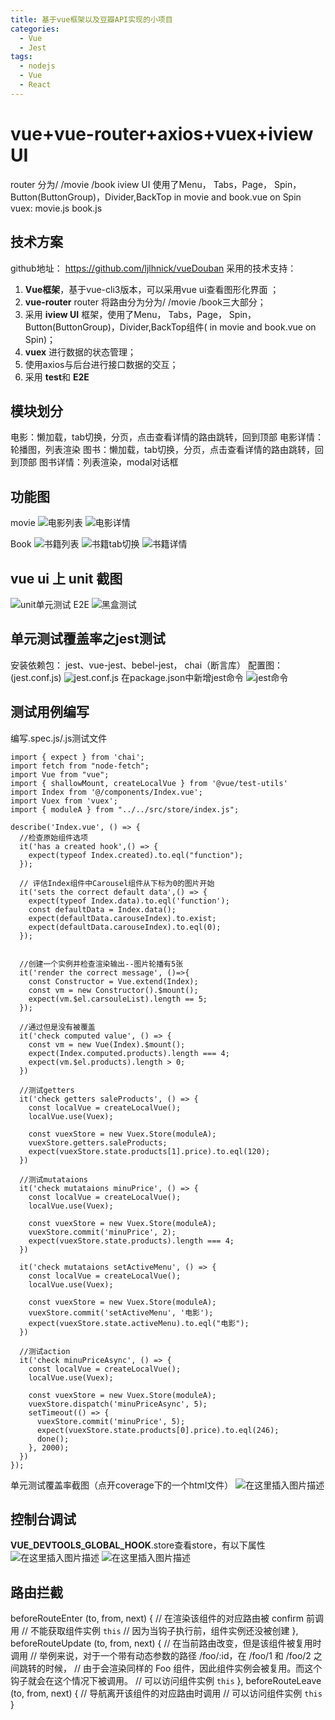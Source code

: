 ```yaml
---
title: 基于vue框架以及豆瓣API实现的小项目
categories: 
  - Vue
  - Jest
tags:
  - nodejs
  - Vue
  - React
---
```

<!--more-->
# vue+vue-router+axios+vuex+iview UI
router 分为/  /movie  /book
iview UI 使用了Menu， Tabs，Page， Spin， Button(ButtonGroup)，Divider,BackTop
<BackTop></BackTop> in  movie and book.vue on Spin
vuex: movie.js  book.js 

## 技术方案
github地址： https://github.com/ljlhnick/vueDouban
采用的技术支持：
 1. **Vue框架**，基于vue-cli3版本，可以采用vue ui查看图形化界面 ；
 2. **vue-router** router 将路由分为分为/  /movie  /book三大部分；
 3. 采用 **iview UI** 框架，使用了Menu， Tabs，Page， Spin， Button(ButtonGroup)，Divider,BackTop组件(<BackTop></BackTop> in  movie and book.vue on Spin)；
 4.  **vuex** 进行数据的状态管理；
 5. 使用axios与后台进行接口数据的交互；
 6. 采用 **test**和 **E2E** 

## 模块划分

电影：懒加载，tab切换，分页，点击查看详情的路由跳转，回到顶部
电影详情：轮播图，列表渲染
图书：懒加载，tab切换，分页，点击查看详情的路由跳转，回到顶部
图书详情：列表渲染，modal对话框


## 功能图
movie
![电影列表](https://img-blog.csdnimg.cn/20200430173809269.png?x-oss-process=image/watermark,type_ZmFuZ3poZW5naGVpdGk,shadow_10,text_aHR0cHM6Ly9ibG9nLmNzZG4ubmV0L2xqbGhuaWNr,size_16,color_FFFFFF,t_70)
![电影详情](https://img-blog.csdnimg.cn/20200430173910296.png?x-oss-process=image/watermark,type_ZmFuZ3poZW5naGVpdGk,shadow_10,text_aHR0cHM6Ly9ibG9nLmNzZG4ubmV0L2xqbGhuaWNr,size_16,color_FFFFFF,t_70)

Book
![书籍列表](https://img-blog.csdnimg.cn/20200430173606571.png?x-oss-process=image/watermark,type_ZmFuZ3poZW5naGVpdGk,shadow_10,text_aHR0cHM6Ly9ibG9nLmNzZG4ubmV0L2xqbGhuaWNr,size_16,color_FFFFFF,t_70)
![书籍tab切换](https://img-blog.csdnimg.cn/20200430173655431.png?x-oss-process=image/watermark,type_ZmFuZ3poZW5naGVpdGk,shadow_10,text_aHR0cHM6Ly9ibG9nLmNzZG4ubmV0L2xqbGhuaWNr,size_16,color_FFFFFF,t_70)
![书籍详情](https://img-blog.csdnimg.cn/20200430173741476.png?x-oss-process=image/watermark,type_ZmFuZ3poZW5naGVpdGk,shadow_10,text_aHR0cHM6Ly9ibG9nLmNzZG4ubmV0L2xqbGhuaWNr,size_16,color_FFFFFF,t_70)

## vue ui 上 unit 截图
![unit单元测试](https://img-blog.csdnimg.cn/20200430173337642.png?x-oss-process=image/watermark,type_ZmFuZ3poZW5naGVpdGk,shadow_10,text_aHR0cHM6Ly9ibG9nLmNzZG4ubmV0L2xqbGhuaWNr,size_16,color_FFFFFF,t_70)
E2E
![黑盒测试](https://img-blog.csdnimg.cn/2020043017345324.png?x-oss-process=image/watermark,type_ZmFuZ3poZW5naGVpdGk,shadow_10,text_aHR0cHM6Ly9ibG9nLmNzZG4ubmV0L2xqbGhuaWNr,size_16,color_FFFFFF,t_70)

## 单元测试覆盖率之jest测试
安装依赖包： jest、vue-jest、bebel-jest， chai（断言库）
配置图：(jest.conf.js)
![jest.conf.js](https://img-blog.csdnimg.cn/20200523172121918.png?x-oss-process=image/watermark,type_ZmFuZ3poZW5naGVpdGk,shadow_10,text_aHR0cHM6Ly9ibG9nLmNzZG4ubmV0L2xqbGhuaWNr,size_16,color_FFFFFF,t_70)
在package.json中新增jest命令
![jest命令](https://img-blog.csdnimg.cn/20200523172358292.png?x-oss-process=image/watermark,type_ZmFuZ3poZW5naGVpdGk,shadow_10,text_aHR0cHM6Ly9ibG9nLmNzZG4ubmV0L2xqbGhuaWNr,size_16,color_FFFFFF,t_70)

## 测试用例编写
编写.spec.js/.js测试文件
```
import { expect } from 'chai';
import fetch from "node-fetch";
import Vue from "vue";
import { shallowMount, createLocalVue } from '@vue/test-utils'
import Index from '@/components/Index.vue';
import Vuex from 'vuex';
import { moduleA } from "../../src/store/index.js";

describe('Index.vue', () => {
  //检查原始组件选项
  it('has a created hook',() => {
    expect(typeof Index.created).to.eql("function");
  });

  // 评估Index组件中Carousel组件从下标为0的图片开始
  it('sets the correct default data',() => { 
    expect(typeof Index.data).to.eql('function');
    const defaultData = Index.data();
    expect(defaultData.carouseIndex).to.exist;
    expect(defaultData.carouseIndex).to.eql(0);
  });


  //创建一个实例并检查渲染输出--图片轮播有5张
  it('render the correct message', ()=>{
    const Constructor = Vue.extend(Index);
    const vm = new Constructor().$mount();
    expect(vm.$el.carsouleList).length == 5;
  });

  //通过但是没有被覆盖
  it('check computed value', () => {
    const vm = new Vue(Index).$mount();
    expect(Index.computed.products).length === 4;
    expect(vm.$el.products).length > 0;
  })

  //测试getters
  it('check getters saleProducts', () => {
    const localVue = createLocalVue();
    localVue.use(Vuex);

    const vuexStore = new Vuex.Store(moduleA);
    vuexStore.getters.saleProducts;
    expect(vuexStore.state.products[1].price).to.eql(120);
  })

  //测试mutataions
  it('check mutataions minuPrice', () => {
    const localVue = createLocalVue();
    localVue.use(Vuex);

    const vuexStore = new Vuex.Store(moduleA);
    vuexStore.commit('minuPrice', 2);
    expect(vuexStore.state.products).length === 4;
  })

  it('check mutataions setActiveMenu', () => {
    const localVue = createLocalVue();
    localVue.use(Vuex);

    const vuexStore = new Vuex.Store(moduleA);
    vuexStore.commit('setActiveMenu', '电影');
    expect(vuexStore.state.activeMenu).to.eql("电影");
  })

  //测试action
  it('check minuPriceAsync', () => {
    const localVue = createLocalVue();
    localVue.use(Vuex);

    const vuexStore = new Vuex.Store(moduleA);
    vuexStore.dispatch('minuPriceAsync', 5);
    setTimeout(() => {
      vuexStore.commit('minuPrice', 5);
      expect(vuexStore.state.products[0].price).to.eql(246);
      done(); 
    }, 2000);
  })
});
```
单元测试覆盖率截图（点开coverage下的一个html文件）
![在这里插入图片描述](https://img-blog.csdnimg.cn/20200528135358486.png?x-oss-process=image/watermark,type_ZmFuZ3poZW5naGVpdGk,shadow_10,text_aHR0cHM6Ly9ibG9nLmNzZG4ubmV0L2xqbGhuaWNr,size_16,color_FFFFFF,t_70)
## 控制台调试
__VUE_DEVTOOLS_GLOBAL_HOOK__.store查看store，有以下属性
![在这里插入图片描述](https://img-blog.csdnimg.cn/20200430175551604.png?x-oss-process=image/watermark,type_ZmFuZ3poZW5naGVpdGk,shadow_10,text_aHR0cHM6Ly9ibG9nLmNzZG4ubmV0L2xqbGhuaWNr,size_16,color_FFFFFF,t_70)
![在这里插入图片描述](https://img-blog.csdnimg.cn/20200430175645276.png?x-oss-process=image/watermark,type_ZmFuZ3poZW5naGVpdGk,shadow_10,text_aHR0cHM6Ly9ibG9nLmNzZG4ubmV0L2xqbGhuaWNr,size_16,color_FFFFFF,t_70)
## 路由拦截
 beforeRouteEnter (to, from, next) {
    // 在渲染该组件的对应路由被 confirm 前调用
    // 不能获取组件实例 `this`
    // 因为当钩子执行前，组件实例还没被创建
  },
  beforeRouteUpdate (to, from, next) {
    // 在当前路由改变，但是该组件被复用时调用
    // 举例来说，对于一个带有动态参数的路径 /foo/:id，在 /foo/1 和 /foo/2 之间跳转的时候，
    // 由于会渲染同样的 Foo 组件，因此组件实例会被复用。而这个钩子就会在这个情况下被调用。
    // 可以访问组件实例 `this`
  },
  beforeRouteLeave (to, from, next) {
    // 导航离开该组件的对应路由时调用
    // 可以访问组件实例 `this`
  }

